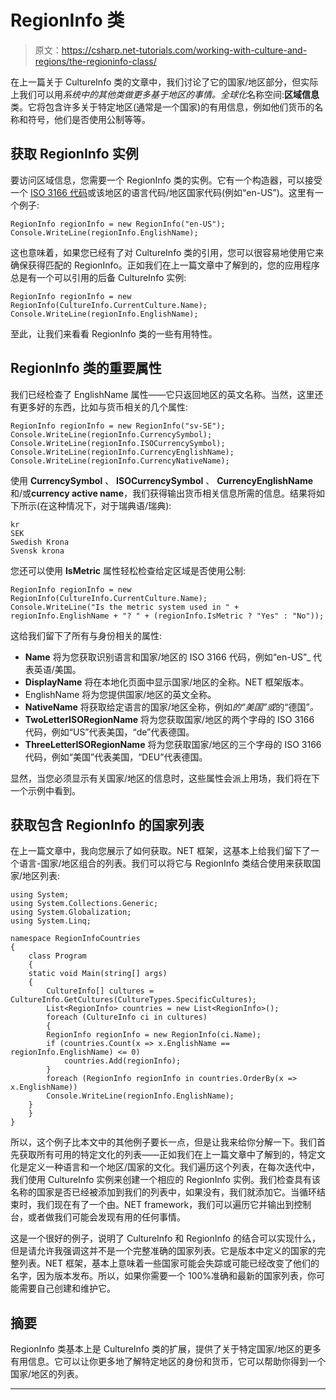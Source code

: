 # RegionInfo 类

> 原文：<https://csharp.net-tutorials.com/working-with-culture-and-regions/the-regioninfo-class/>

在上一篇关于 CultureInfo 类的文章中，我们讨论了它的国家/地区部分，但实际上我们可以用*系统中的其他类做更多基于地区的事情。全球化*名称空间:**区域信息**类。它将包含许多关于特定地区(通常是一个国家)的有用信息，例如他们货币的名称和符号，他们是否使用公制等等。

## 获取 RegionInfo 实例

要访问区域信息，您需要一个 RegionInfo 类的实例。它有一个构造器，可以接受一个 [ISO 3166 代码](https://en.wikipedia.org/wiki/ISO_3166)或该地区的语言代码/地区国家代码(例如“en-US”)。这里有一个例子:

```
RegionInfo regionInfo = new RegionInfo("en-US");
Console.WriteLine(regionInfo.EnglishName);
```

这也意味着，如果您已经有了对 CultureInfo 类的引用，您可以很容易地使用它来确保获得匹配的 RegionInfo。正如我们在上一篇文章中了解到的，您的应用程序总是有一个可以引用的后备 CultureInfo 实例:

```
RegionInfo regionInfo = new RegionInfo(CultureInfo.CurrentCulture.Name);
Console.WriteLine(regionInfo.EnglishName);
```

<input type="hidden" name="IL_IN_ARTICLE">

至此，让我们来看看 RegionInfo 类的一些有用特性。

## RegionInfo 类的重要属性

我们已经检查了 EnglishName 属性——它只返回地区的英文名称。当然，这里还有更多好的东西，比如与货币相关的几个属性:

```
RegionInfo regionInfo = new RegionInfo("sv-SE");
Console.WriteLine(regionInfo.CurrencySymbol);
Console.WriteLine(regionInfo.ISOCurrencySymbol);
Console.WriteLine(regionInfo.CurrencyEnglishName);
Console.WriteLine(regionInfo.CurrencyNativeName);
```

使用 **CurrencySymbol** 、 **ISOCurrencySymbol** 、 **CurrencyEnglishName** 和/或**currency active name**，我们获得输出货币相关信息所需的信息。结果将如下所示(在这种情况下，对于瑞典语/瑞典):

```
kr
SEK
Swedish Krona
Svensk krona
```

您还可以使用 **IsMetric** 属性轻松检查给定区域是否使用公制:

```
RegionInfo regionInfo = new RegionInfo(CultureInfo.CurrentCulture.Name);
Console.WriteLine("Is the metric system used in " + regionInfo.EnglishName + "? " + (regionInfo.IsMetric ? "Yes" : "No"));
```

这给我们留下了所有与身份相关的属性:

*   **Name** 将为您获取识别语言和国家/地区的 ISO 3166 代码，例如“en-US”_ 代表英语/美国。
*   **DisplayName** 将在本地化页面中显示国家/地区的全称。NET 框架版本。
*   EnglishName 将为您提供国家/地区的英文全称。
*   **NativeName** 将获取给定语言的国家/地区全称，例如*的“美国”或*的“德国”*。*
*   **TwoLetterISORegionName** 将为您获取国家/地区的两个字母的 ISO 3166 代码，例如“US”代表美国，“de”代表德国。
*   **ThreeLetterISORegionName** 将为您获取国家/地区的三个字母的 ISO 3166 代码，例如“美国”代表美国，“DEU”代表德国。

显然，当您必须显示有关国家/地区的信息时，这些属性会派上用场，我们将在下一个示例中看到。

## 获取包含 RegionInfo 的国家列表

在上一篇文章中，我向您展示了如何获取。NET 框架，这基本上给我们留下了一个语言-国家/地区组合的列表。我们可以将它与 RegionInfo 类结合使用来获取国家/地区列表:

```
using System;
using System.Collections.Generic;
using System.Globalization;
using System.Linq;

namespace RegionInfoCountries
{
    class Program
    {
    static void Main(string[] args)
    {
        CultureInfo[] cultures = CultureInfo.GetCultures(CultureTypes.SpecificCultures);
        List<RegionInfo> countries = new List<RegionInfo>();
        foreach (CultureInfo ci in cultures)
        {
        RegionInfo regionInfo = new RegionInfo(ci.Name);
        if (countries.Count(x => x.EnglishName == regionInfo.EnglishName) <= 0)
            countries.Add(regionInfo);
        }
        foreach (RegionInfo regionInfo in countries.OrderBy(x => x.EnglishName))
        Console.WriteLine(regionInfo.EnglishName);
    }
    }
}
```

所以，这个例子比本文中的其他例子要长一点，但是让我来给你分解一下。我们首先获取所有可用的特定文化的列表——正如我们在上一篇文章中了解到的，特定文化是定义一种语言和一个地区/国家的文化。我们遍历这个列表，在每次迭代中，我们使用 CultureInfo 实例来创建一个相应的 RegionInfo 实例。我们检查具有该名称的国家是否已经被添加到我们的列表中，如果没有，我们就添加它。当循环结束时，我们现在有了一个由。NET framework，我们可以遍历它并输出到控制台，或者做我们可能会发现有用的任何事情。

这是一个很好的例子，说明了 CultureInfo 和 RegionInfo 的结合可以实现什么，但是请允许我强调这并不是一个完整准确的国家列表。它是版本中定义的国家的完整列表。NET 框架，基本上意味着一些国家可能会失踪或可能已经改变了他们的名字，因为版本发布。所以，如果你需要一个 100%准确和最新的国家列表，你可能需要自己创建和维护它。

## 摘要

RegionInfo 类基本上是 CultureInfo 类的扩展，提供了关于特定国家/地区的更多有用信息。它可以让你更多地了解特定地区的身份和货币，它可以帮助你得到一个国家/地区的列表。

* * *